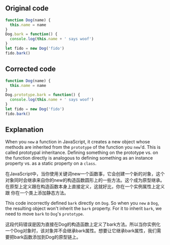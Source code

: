 ## Original code

```js
function Dog(name) {
  this.name = name
}
Dog.bark = function() {
  console.log(this.name + ' says woof')
}
let fido = new Dog('fido')
fido.bark()
```

## Corrected code

```js
function Dog(name) {
  this.name = name
}
Dog.prototype.bark = function() {
  console.log(this.name + ' says woof')
}
let fido = new Dog('fido')
fido.bark()
```

## Explanation

When you `new` a function in JavaScript, it creates a new object whose methods are inherited from the `prototype` of the function you `new`'d. This is called prototypal inheritance. Defining something on the prototype vs. on the function directly is analogous to defining something as an instance property vs. as a static property on a `class`.

在JavaScript中，当你使用关键词new一个函数事，它会创建一个新的对象，这个对象同时会继承来自你的new的构造函数圆形上的一些方法。这个成为原型继承。在原型上定义跟在构造函数本身上直接定义，这就好比，你在一个实例属性上定义 跟 你在一个类上添加静态方法。

This code incorrectly defined `bark` directly on `Dog`. So when you `new` a `Dog`, the resulting object won't inherit the `bark` property. For it to inherit `bark`, we need to move `bark` to `Dog`'s `prototype`.

这段代码错误是因为直接在Dog的构造函数上定义了bark方法。所以当你实例化一个Dog对象时，该对象并不会继承bark属性。想要让它继承bark属性，我们需要把bark函数添加到Dog的原型链上。

